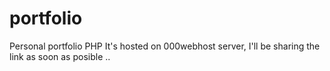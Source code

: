 # portfolio
Personal portfolio PHP
 It's hosted on 000webhost server, I'll be sharing the link as soon as posible ..  
